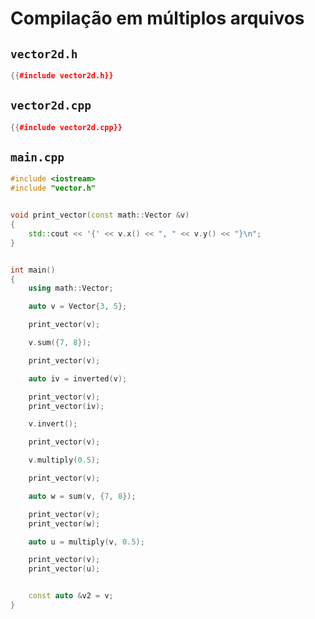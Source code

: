 Compilação em múltiplos arquivos
================================

`vector2d.h`
------------

```cpp
{{#include vector2d.h}}
```


`vector2d.cpp`
------------

```cpp
{{#include vector2d.cpp}}
```


`main.cpp`
----------

```cpp
#include <iostream>
#include "vector.h"


void print_vector(const math::Vector &v)
{
    std::cout << '{' << v.x() << ", " << v.y() << "}\n";
}


int main()
{
    using math::Vector;

    auto v = Vector{3, 5};

    print_vector(v);

    v.sum({7, 8});

    print_vector(v);

    auto iv = inverted(v);

    print_vector(v);
    print_vector(iv);

    v.invert();

    print_vector(v);

    v.multiply(0.5);

    print_vector(v);

    auto w = sum(v, {7, 8});

    print_vector(v);
    print_vector(w);

    auto u = multiply(v, 0.5);

    print_vector(v);
    print_vector(u);


    const auto &v2 = v;
}
```
